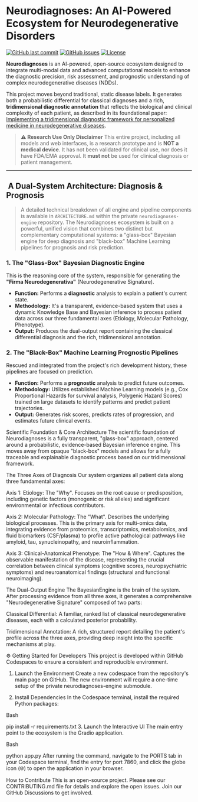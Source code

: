 # Neurodiagnoses: An AI-Powered Ecosystem for Neurodegenerative Disorders

[![GitHub last commit](https://img.shields.io/github/last-commit/Fundacion-de-Neurociencias/neurodiagnoses)](https://github.com/Fundacion-de-Neurociencias/neurodiagnoses/commits/main)
[![GitHub issues](https://img.shields.io/github/issues/Fundacion-de-Neurociencias/neurodiagnoses)](https://github.com/Fundacion-de-Neurociencias/neurodiagnoses/issues)
[![License](https://img.shields.io/github/license/Fundacion-de-Neurociencias/neurodiagnoses)](LICENSE)

**Neurodiagnoses** is an AI-powered, open-source ecosystem designed to integrate multi-modal data and advanced computational models to enhance the diagnostic precision, risk assessment, and prognostic understanding of complex neurodegenerative diseases (NDDs).

This project moves beyond traditional, static disease labels. It generates both a probabilistic differential for classical diagnoses and a rich, **tridimensional diagnostic annotation** that reflects the biological and clinical complexity of each patient, as described in its foundational paper: [Implementing a tridimensional diagnostic framework for personalized medicine in neurodegenerative diseases](https://doi.org/10.1002/alz.14591).

> **⚠️ Research Use Only Disclaimer**
> This entire project, including all models and web interfaces, is a research prototype and is **NOT a medical device**. It has not been validated for clinical use, nor does it have FDA/EMA approval. It **must not** be used for clinical diagnosis or patient management.

---

## ️ A Dual-System Architecture: Diagnosis & Prognosis

> A detailed technical breakdown of all engine and pipeline components is available in `ARCHITECTURE.md` within the private `neurodiagnoses-engine` repository.
The Neurodiagnoses ecosystem is built on a powerful, unified vision that combines two distinct but complementary computational systems: a "glass-box" Bayesian engine for deep diagnosis and "black-box" Machine Learning pipelines for prognosis and risk prediction.

### 1. The "Glass-Box" Bayesian Diagnostic Engine
This is the reasoning core of the system, responsible for generating the **"Firma Neurodegenerativa"** (Neurodegenerative Signature).
- **Function:** Performs a **diagnostic** analysis to explain a patient's current state.
- **Methodology:** It's a transparent, evidence-based system that uses a dynamic Knowledge Base and Bayesian inference to process patient data across our three fundamental axes (Etiology, Molecular Pathology, Phenotype).
- **Output:** Produces the dual-output report containing the classical differential diagnosis and the rich, tridimensional annotation.

### 2. The "Black-Box" Machine Learning Prognostic Pipelines
Rescued and integrated from the project's rich development history, these pipelines are focused on prediction.
- **Function:** Performs a **prognostic** analysis to predict future outcomes.
- **Methodology:** Utilizes established Machine Learning models (e.g., Cox Proportional Hazards for survival analysis, Polygenic Hazard Scores) trained on large datasets to identify patterns and predict patient trajectories.
- **Output:** Generates risk scores, predicts rates of progression, and estimates future clinical events.

Scientific Foundation & Core Architecture
The scientific foundation of Neurodiagnoses is a fully transparent, "glass-box" approach, centered around a probabilistic, evidence-based Bayesian inference engine. This moves away from opaque "black-box" models and allows for a fully traceable and explainable diagnostic process based on our tridimensional framework.

The Three Axes of Diagnosis
Our system organizes all patient data along three fundamental axes:

Axis 1: Etiology: The "Why". Focuses on the root cause or predisposition, including genetic factors (monogenic or risk alleles) and significant environmental or infectious contributors.

Axis 2: Molecular Pathology: The "What". Describes the underlying biological processes. This is the primary axis for multi-omics data, integrating evidence from proteomics, transcriptomics, metabolomics, and fluid biomarkers (CSF/plasma) to profile active pathological pathways like amyloid, tau, synucleinopathy, and neuroinflammation.

Axis 3: Clinical-Anatomical Phenotype: The "How & Where". Captures the observable manifestation of the disease, representing the crucial correlation between clinical symptoms (cognitive scores, neuropsychiatric symptoms) and neuroanatomical findings (structural and functional neuroimaging).

The Dual-Output Engine
The BayesianEngine is the brain of the system. After processing evidence from all three axes, it generates a comprehensive "Neurodegenerative Signature" composed of two parts:

Classical Differential: A familiar, ranked list of classical neurodegenerative diseases, each with a calculated posterior probability.

Tridimensional Annotation: A rich, structured report detailing the patient's profile across the three axes, providing deep insight into the specific mechanisms at play.

⚙️ Getting Started for Developers
This project is developed within GitHub Codespaces to ensure a consistent and reproducible environment.

1. Launch the Environment
Create a new codespace from the repository's main page on GitHub. The new environment will require a one-time setup of the private neurodiagnoses-engine submodule.

2. Install Dependencies
In the Codespace terminal, install the required Python packages:

Bash

pip install -r requirements.txt
3. Launch the Interactive UI
The main entry point to the ecosystem is the Gradio application.

Bash

python app.py
After running the command, navigate to the PORTS tab in your Codespace terminal, find the entry for port 7860, and click the globe icon (🌐) to open the application in your browser.

How to Contribute
This is an open-source project. Please see our CONTRIBUTING.md file for details and explore the open issues. Join our GitHub Discussions to get involved.